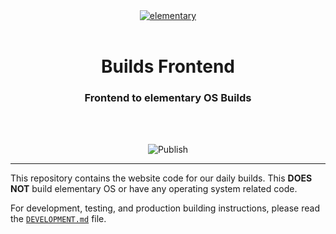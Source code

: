 <div align="center">
  <a href="https://builds.elementary.io" align="center">
    <center align="center">
      <img src="./static/logo.png" alt="elementary" align="center">
    </center>
  </a>
  <br>
  <h1 align="center"><center>Builds Frontend</center></h1>
  <h3 align="center"><center>Frontend to elementary OS Builds</center></h3>
  <br>
  <br>
</div>

<p align="center">
  <img src="https://github.com/elementary/builds/workflows/publish/badge.svg" alt="Publish">
</p>

---

This repository contains the website code for our daily builds. This **DOES
NOT** build elementary OS or have any operating system related code.

For development, testing, and production building instructions, please read the
[`DEVELOPMENT.md`](DEVELOPMENT.md) file.
